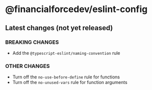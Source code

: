 # @financialforcedev/eslint-config

## Latest changes (not yet released)

### BREAKING CHANGES

- Add the `@typescript-eslint/naming-convention` rule

### OTHER CHANGES

- Turn off the `no-use-before-define` rule for functions
- Turn off the `no-unused-vars` rule for function arguments
